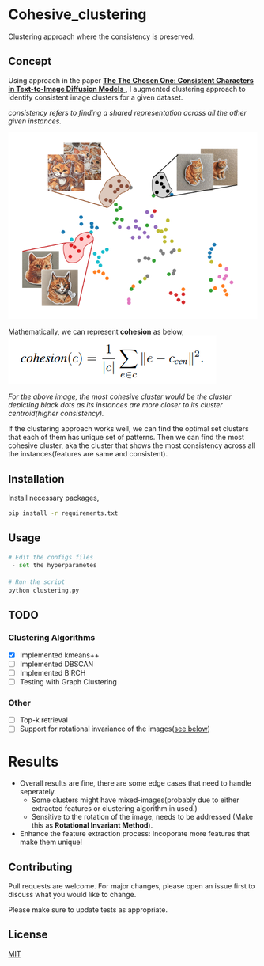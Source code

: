 # Cohesive_clustering
Clustering approach where the consistency is preserved.

## Concept
Using approach in the paper [**The The Chosen One: Consistent Characters in Text-to-Image Diffusion Models** ](https://arxiv.org/abs/2311.10093), I augmented clustering approach to identify consistent image clusters for a given dataset.

*consistency refers to finding a shared representation across all the other given instances.*

![Alt Most cohesive cluster ](./assets/cohesive_clustering.png)

Mathematically, we can represent **cohesion** as below,
![Alt cohesion](./assets/cohesion.png)

*For the above image, the most cohesive cluster would be the cluster depicting black dots as its instances are more closer to its cluster centroid(higher consistency).*

If the clustering approach works well, we can find the optimal set clusters that each of them has unique set of patterns. Then we can find the most cohesive cluster, aka the cluster that shows the most consistency across all the instances(features are same and consistent).

## Installation

Install necessary packages,

```bash
pip install -r requirements.txt
```

## Usage

```python
# Edit the configs files
 - set the hyperparametes

# Run the script
python clustering.py
```

## TODO
### Clustering Algorithms
- [x] Implemented kmeans++ 
- [ ] Implemented DBSCAN
- [ ] Implemented BIRCH
- [ ] Testing with Graph Clustering

### Other
- [ ] Top-k retrieval
- [ ] Support for rotational invariance of the images([see below](#results))

# Results
- Overall results are fine, there are some edge cases that need to handle seperately.
    - Some clusters might have mixed-images(probably due to either extracted features or clustering algorithm in used.)
    - Sensitive to the rotation of the image, needs to be addressed (Make this as **Rotational Invariant Method**).
- Enhance the feature extraction process: Incoporate more features that make them unique!

## Contributing

Pull requests are welcome. For major changes, please open an issue first
to discuss what you would like to change.

Please make sure to update tests as appropriate.

## License

[MIT](https://choosealicense.com/licenses/mit/)